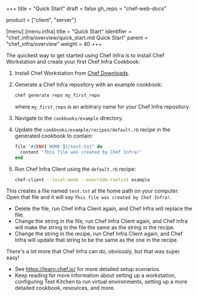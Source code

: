+++
title = "Quick Start"
draft = false
gh_repo = "chef-web-docs"

product = ["client", "server"]

[menu]
  [menu.infra]
    title = "Quick Start"
    identifier = "chef_infra/overview/quick_start.md Quick Start"
    parent = "chef_infra/overview"
    weight = 40
+++

The quickest way to get started using Chef Infra is to install Chef Workstation and create your first Chef Infra Cookbook:

1. Install Chef Workstation from [Chef Downloads](https://www.chef.io/downloads).

2. Generate a Chef Infra repository with an example cookbook:

    ```bash
    chef generate repo my_first_repo
    ```

    where `my_first_repo` is an arbitrary name for your Chef Infra repository.

3. Navigate to the `cookbooks/example` directory.

4. Update the `cookbooks/example/recipes/default.rb` recipe in
    the generated cookbook to contain:

    ```ruby
    file "#{ENV['HOME']}/test.txt" do
      content 'This file was created by Chef Infra!'
    end
    ```

5. Run Chef Infra Client using the `default.rb` recipe:

    ```bash
    chef-client --local-mode --override-runlist example
    ```

This creates a file named `test.txt` at the home path on your computer. Open that file and it will say `This file was created by Chef Infra!`.

- Delete the file, run Chef Infra Client again, and Chef Infra will replace the file.
- Change the string in the file, run Chef Infra Client again, and Chef Infra will make the string in the file the same as the string in the recipe.
- Change the string in the recipe, run Chef Infra Client again, and Chef Infra will update that string to be the same as the one in the recipe.

There's a lot more that Chef Infra can do, obviously, but that was super easy!

- See <https://learn.chef.io/> for more detailed setup scenarios.
- Keep reading for more information about setting up a workstation, configuring Test Kitchen to run virtual environments, setting up a more detailed cookbook, resources, and more.
